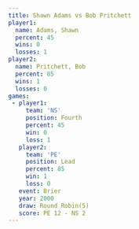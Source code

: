```yaml
---
title: Shawn Adams vs Bob Pritchett
player1:              
  name: Adams, Shawn  
  percent: 45         
  wins: 0             
  losses: 1           
player2:              
  name: Pritchett, Bob
  percent: 85         
  wins: 1             
  losses: 0           
games:
 - player1:          
     team: 'NS'      
     position: Fourth
     percent: 45     
     win: 0          
     loss: 1         
   player2:        
     team: 'PE'    
     position: Lead
     percent: 85   
     win: 1        
     loss: 0       
   event: Brier        
   year: 2000          
   draw: Round Robin(5)
   score: PE 12 - NS 2 
---
```

